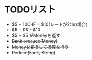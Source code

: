 # TODOリスト

* $5 + 10CHF = $10(レートが2:1の場合)
* $5 + $5 = $10
* $5 + $5 がMoneyを返す
* ~~Bank->reduce(Money)~~
* ~~Moneyを変換して換算を行う~~
* ~~Reduce(Bank, String)~~